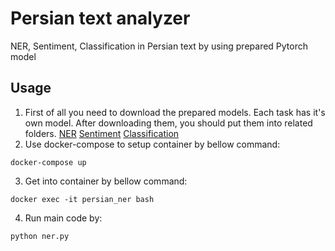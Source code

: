 # Persian text analyzer
NER, Sentiment, Classification in Persian text by using prepared Pytorch model


## Usage

1. First of all you need to download the prepared models. Each task has it's own model. After downloading them, you should put them into related folders.
[NER](https://foveo-video.s3.ca-central-1.amazonaws.com/stream/ner_pytorch_model.bin)
[Sentiment](https://foveo-video.s3.ca-central-1.amazonaws.com/stream/ner_pytorch_model.bin)
[Classification](https://foveo-video.s3.ca-central-1.amazonaws.com/stream/ner_pytorch_model.bin)
2. Use docker-compose to setup container by bellow command:
```
docker-compose up
```
3. Get into container by bellow command:
```
docker exec -it persian_ner bash
```
4. Run main code by:
```
python ner.py
```


